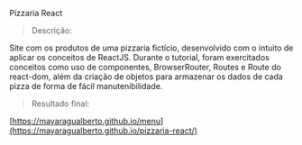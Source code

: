 ﻿Pizzaria React
> Descrição:

Site com os produtos de uma pizzaria fictício, desenvolvido com o intuito de aplicar os conceitos de ReactJS.
Durante o tutorial, foram exercitados conceitos como uso de componentes, BrowserRouter, Routes e Route do react-dom, além da criação de objetos para armazenar os dados de cada pizza de forma de fácil manutenibilidade.


> Resultado final:

[https://mayaragualberto.github.io/menu](https://mayaragualberto.github.io/pizzaria-react/)
